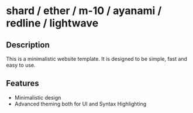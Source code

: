 # shard / ether / m-10 / ayanami / redline / lightwave

## Description

This is a minimalistic website template. It is designed to be simple, fast and easy to use.

## Features

- Minimalistic design
- Advanced theming both for UI and Syntax Highlighting
